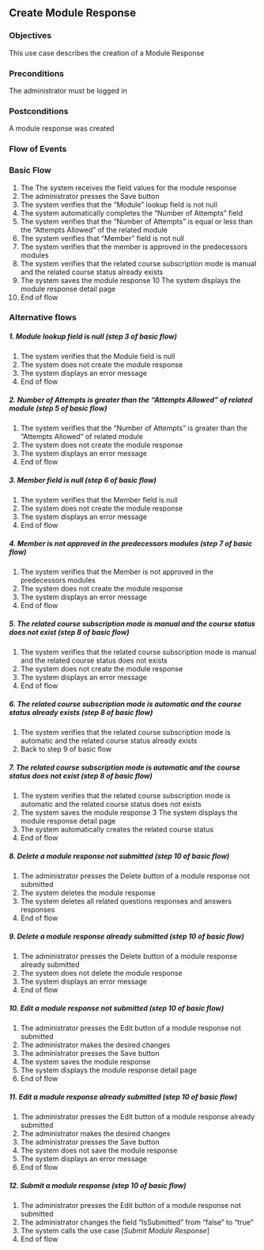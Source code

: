 ## Create Module Response

### Objectives 
This use case describes the creation of a Module Response

### Preconditions
The administrator must be logged in

### Postconditions
A module response was created

### Flow of Events

### Basic Flow
   1. The The system receives the field values for the module response
   2. The administrator presses the Save button
   3. The system verifies that the “Module” lookup field is not null
   4. The system automatically completes the “Number of Attempts” field
   5. The system verifies that the “Number of Attempts” is equal or less than the “Attempts Allowed” of the related module
   6. The system verifies that “Member” field is not null
   7. The system verifies that the member is approved in the predecessors modules
   8. The system verifies that the related course subscription mode is manual and the related course status already exists
   9. The system saves the module response
   10 The system displays the module response detail page
   11. End of flow

### Alternative flows

##### 1. Module lookup field is null (step 3 of basic flow)
   1. The system verifies that the Module field is null
   2. The system does not create the module response
   3. The system displays an error message
   4. End of flow

##### 2. Number of Attempts is greater than the “Attempts Allowed” of related module (step 5 of basic flow)
   1. The system verifies that the “Number of Attempts” is greater than the “Attempts Allowed” of related module
   2. The system does not create the module response
   3. The system displays an error message
   4. End of flow

##### 3. Member field is null (step 6 of basic flow)
   1. The system verifies that the Member field is null
   2. The system does not create the module response
   3. The system displays an error message
   4. End of flow

##### 4. Member is not approved in the predecessors modules (step 7 of basic flow)
   1. The system verifies that the Member is not approved in the predecessors modules
   2. The system does not create the module response
   3. The system displays an error message
   4. End of flow

##### 5. The related course subscription mode is manual and the course status does not exist (step 8 of basic flow)
   1. The system verifies that the related course subscription mode is manual and the related course status does not exists
   2. The system does not create the module response
   3. The system displays an error message
   4. End of flow
   
##### 6. The related course subscription mode is automatic and the course status already exists (step 8 of basic flow)
   1. The system verifies that the related course subscription mode is automatic and the related course status already exists
   2. Back to step 9 of basic flow

##### 7. The related course subscription mode is automatic and the course status does not exist (step 8 of basic flow)
   1. The system verifies that the related course subscription mode is automatic and the related course status does not exists
   2. The system saves the module response
   3 The system displays the module response detail page
   4. The system automatically creates the related course status
   5. End of flow
   
##### 8. Delete a module response not submitted (step 10 of basic flow)
   1. The administrator presses the Delete button of a module response not submitted 
   2. The system deletes the module response
   3. The system deletes all related questions responses and answers responses
   4. End of flow

##### 9. Delete a module response already submitted (step 10 of basic flow)
   1. The administrator presses the Delete button of a module response already submitted
   2. The system does not delete the module response
   3. The system displays an error message
   4. End of flow
   
##### 10. Edit a module response not submitted (step 10 of basic flow)
   1. The administrator presses the Edit button of a module response not submitted 
   2. The administrator makes the desired changes 
   3. The administrator presses the Save button
   4. The system saves the module response
   5. The system displays the module response detail page
   6. End of flow
   
##### 11. Edit a module response already submitted (step 10 of basic flow)
   1. The administrator presses the Edit button of a module response already submitted 
   2. The administrator makes the desired changes 
   3. The administrator presses the Save button
   4. The system does not save the module response
   5. The system displays an error message
   6. End of flow

##### 12. Submit a module response (step 10 of basic flow)
   1. The administrator presses the Edit button of a module response not submitted
   2. The administrator changes the field “IsSubmitted” from “false” to “true”
   3. The system calls the use case [*Submit Module Response*]
   4. End of flow
